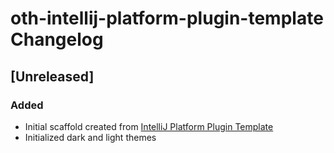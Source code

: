 <!-- Keep a Changelog guide -> https://keepachangelog.com -->

# oth-intellij-platform-plugin-template Changelog

## [Unreleased]
### Added
- Initial scaffold created from [IntelliJ Platform Plugin Template](https://github.com/JetBrains/intellij-platform-plugin-template)
- Initialized dark and light themes
